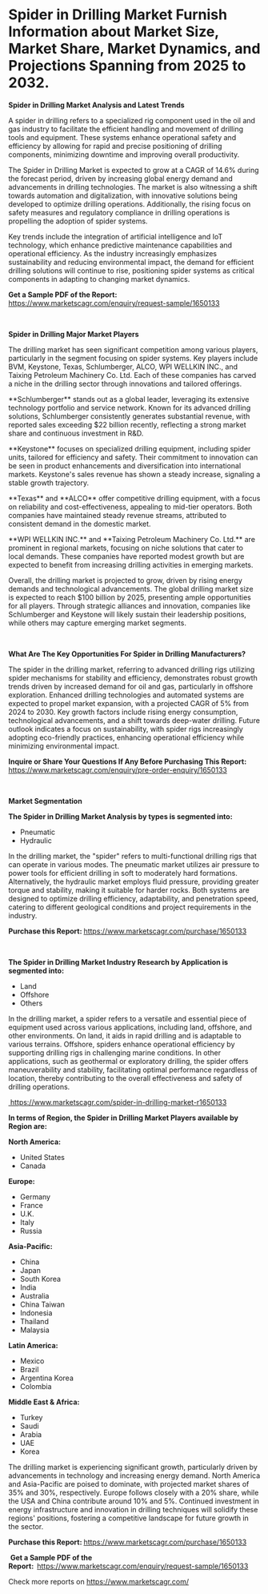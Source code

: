 <p><h1>Spider in Drilling Market Furnish Information about Market Size, Market Share, Market Dynamics, and Projections Spanning from 2025 to 2032.</h1></p><p><strong>Spider in Drilling Market Analysis and Latest Trends</strong></p>
<p><p>A spider in drilling refers to a specialized rig component used in the oil and gas industry to facilitate the efficient handling and movement of drilling tools and equipment. These systems enhance operational safety and efficiency by allowing for rapid and precise positioning of drilling components, minimizing downtime and improving overall productivity. </p><p>The Spider in Drilling Market is expected to grow at a CAGR of 14.6% during the forecast period, driven by increasing global energy demand and advancements in drilling technologies. The market is also witnessing a shift towards automation and digitalization, with innovative solutions being developed to optimize drilling operations. Additionally, the rising focus on safety measures and regulatory compliance in drilling operations is propelling the adoption of spider systems. </p><p>Key trends include the integration of artificial intelligence and IoT technology, which enhance predictive maintenance capabilities and operational efficiency. As the industry increasingly emphasizes sustainability and reducing environmental impact, the demand for efficient drilling solutions will continue to rise, positioning spider systems as critical components in adapting to changing market dynamics.</p></p>
<p><strong>Get a Sample PDF of the Report:&nbsp;</strong> <a href="https://www.marketscagr.com/enquiry/request-sample/1650133?utm_campaign=3068&utm_medium=2&utm_source=Github&utm_content=ia&utm_term=23032025&utm_id=spider-in-drilling">https://www.marketscagr.com/enquiry/request-sample/1650133</a></p>
<p>&nbsp;</p>
<p><strong>Spider in Drilling Major Market Players</strong></p>
<p><p>The drilling market has seen significant competition among various players, particularly in the segment focusing on spider systems. Key players include BVM, Keystone, Texas, Schlumberger, ALCO, WPI WELLKIN INC., and Taixing Petroleum Machinery Co. Ltd. Each of these companies has carved a niche in the drilling sector through innovations and tailored offerings.</p><p>**Schlumberger** stands out as a global leader, leveraging its extensive technology portfolio and service network. Known for its advanced drilling solutions, Schlumberger consistently generates substantial revenue, with reported sales exceeding $22 billion recently, reflecting a strong market share and continuous investment in R&D.</p><p>**Keystone** focuses on specialized drilling equipment, including spider units, tailored for efficiency and safety. Their commitment to innovation can be seen in product enhancements and diversification into international markets. Keystone's sales revenue has shown a steady increase, signaling a stable growth trajectory.</p><p>**Texas** and **ALCO** offer competitive drilling equipment, with a focus on reliability and cost-effectiveness, appealing to mid-tier operators. Both companies have maintained steady revenue streams, attributed to consistent demand in the domestic market.</p><p>**WPI WELLKIN INC.** and **Taixing Petroleum Machinery Co. Ltd.** are prominent in regional markets, focusing on niche solutions that cater to local demands. These companies have reported modest growth but are expected to benefit from increasing drilling activities in emerging markets.</p><p>Overall, the drilling market is projected to grow, driven by rising energy demands and technological advancements. The global drilling market size is expected to reach $100 billion by 2025, presenting ample opportunities for all players. Through strategic alliances and innovation, companies like Schlumberger and Keystone will likely sustain their leadership positions, while others may capture emerging market segments.</p></p>
<p>&nbsp;</p>
<p><strong>What Are The Key Opportunities For Spider in Drilling Manufacturers?</strong></p>
<p><p>The spider in the drilling market, referring to advanced drilling rigs utilizing spider mechanisms for stability and efficiency, demonstrates robust growth trends driven by increased demand for oil and gas, particularly in offshore exploration. Enhanced drilling technologies and automated systems are expected to propel market expansion, with a projected CAGR of 5% from 2024 to 2030. Key growth factors include rising energy consumption, technological advancements, and a shift towards deep-water drilling. Future outlook indicates a focus on sustainability, with spider rigs increasingly adopting eco-friendly practices, enhancing operational efficiency while minimizing environmental impact.</p></p>
<p><strong>Inquire or Share Your Questions If Any Before Purchasing This Report:</strong> <a href="https://www.marketscagr.com/enquiry/pre-order-enquiry/1650133?utm_campaign=3068&utm_medium=2&utm_source=Github&utm_content=ia&utm_term=23032025&utm_id=spider-in-drilling">https://www.marketscagr.com/enquiry/pre-order-enquiry/1650133</a></p>
<p>&nbsp;</p>
<p><strong>Market Segmentation</strong></p>
<p><strong>The Spider in Drilling Market Analysis by types is segmented into:</strong></p>
<p><ul><li>Pneumatic</li><li>Hydraulic</li></ul></p>
<p><p>In the drilling market, the "spider" refers to multi-functional drilling rigs that can operate in various modes. The pneumatic market utilizes air pressure to power tools for efficient drilling in soft to moderately hard formations. Alternatively, the hydraulic market employs fluid pressure, providing greater torque and stability, making it suitable for harder rocks. Both systems are designed to optimize drilling efficiency, adaptability, and penetration speed, catering to different geological conditions and project requirements in the industry.</p></p>
<p><strong>Purchase this Report:&nbsp;</strong><a href="https://www.marketscagr.com/purchase/1650133?utm_campaign=3068&utm_medium=2&utm_source=Github&utm_content=ia&utm_term=23032025&utm_id=spider-in-drilling">https://www.marketscagr.com/purchase/1650133</a></p>
<p>&nbsp;</p>
<p><strong>The Spider in Drilling Market Industry Research by Application is segmented into:</strong></p>
<p><ul><li>Land</li><li>Offshore</li><li>Others</li></ul></p>
<p><p>In the drilling market, a spider refers to a versatile and essential piece of equipment used across various applications, including land, offshore, and other environments. On land, it aids in rapid drilling and is adaptable to various terrains. Offshore, spiders enhance operational efficiency by supporting drilling rigs in challenging marine conditions. In other applications, such as geothermal or exploratory drilling, the spider offers maneuverability and stability, facilitating optimal performance regardless of location, thereby contributing to the overall effectiveness and safety of drilling operations.</p></p>
<p><a href="https://www.marketscagr.com/spider-in-drilling-market-r1650133?utm_campaign=3068&utm_medium=2&utm_source=Github&utm_content=ia&utm_term=23032025&utm_id=spider-in-drilling">&nbsp;https://www.marketscagr.com/spider-in-drilling-market-r1650133</a></p>
<p><strong>In terms of Region, the Spider in Drilling Market Players available by Region are:</strong></p>
<p>
    <p> <strong> North America: </strong>
        <ul>
            <li>United States</li>
            <li>Canada</li>
        </ul>
        </p> 
    <p> <strong> Europe: </strong>
        <ul>
            <li>Germany</li>
            <li>France</li>
            <li>U.K.</li>
            <li>Italy</li>
            <li>Russia</li>
        </ul>
        </p> 
    <p> <strong> Asia-Pacific: </strong>
        <ul>
            <li>China</li>
            <li>Japan</li>
            <li>South Korea</li>
            <li>India</li>
            <li>Australia</li>
            <li>China Taiwan</li>
            <li>Indonesia</li>
            <li>Thailand</li>
            <li>Malaysia</li>
        </ul>
        </p> 
    <p> <strong> Latin America: </strong>
        <ul>
            <li>Mexico</li>
            <li>Brazil</li>
            <li>Argentina Korea</li>
            <li>Colombia</li>
        </ul>
        </p> 
    <p> <strong> Middle East & Africa: </strong>
        <ul>
            <li>Turkey</li>
            <li>Saudi</li>
            <li>Arabia</li>
            <li>UAE</li>
            <li>Korea</li>
        </ul>
    </p>
    </p>
<p><p>The drilling market is experiencing significant growth, particularly driven by advancements in technology and increasing energy demand. North America and Asia-Pacific are poised to dominate, with projected market shares of 35% and 30%, respectively. Europe follows closely with a 20% share, while the USA and China contribute around 10% and 5%. Continued investment in energy infrastructure and innovation in drilling techniques will solidify these regions' positions, fostering a competitive landscape for future growth in the sector.</p></p>
<p><strong>Purchase this Report: </strong><a href="https://www.marketscagr.com/purchase/1650133?utm_campaign=3068&utm_medium=2&utm_source=Github&utm_content=ia&utm_term=23032025&utm_id=spider-in-drilling">https://www.marketscagr.com/purchase/1650133</a></p>
<p>&nbsp;<strong>Get a Sample PDF of the Report:&nbsp;&nbsp;</strong><a href="https://www.marketscagr.com/enquiry/request-sample/1650133?utm_campaign=3068&utm_medium=2&utm_source=Github&utm_content=ia&utm_term=23032025&utm_id=spider-in-drilling">https://www.marketscagr.com/enquiry/request-sample/1650133</a></p>
<p><strong></strong></p>
<p>Check more reports on <a href="https://www.marketscagr.com/?utm_campaign=3068&utm_medium=2&utm_source=Github&utm_content=ia&utm_term=23032025&utm_id=spider-in-drilling">https://www.marketscagr.com/</a></p>